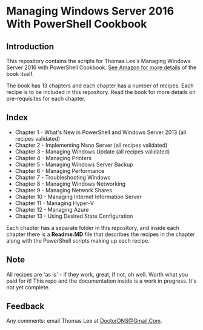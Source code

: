 # Managing Windows Server 2016 With PowerShell Cookbook

## Introduction

This repository contains the scripts for Thomas Lee's Managing Windows Server 2016 with PowerShell Cookbook. [See Amazon for more details](https://www.amazon.co.uk/Windows-Server-Automation-PowerShell-Cookbook/dp/1787122042/ref=sr_1_cc_2?s=aps&ie=UTF8&qid=1506953050&sr=1-2-catcorr) of the book itself.

The book has 13 chapters and each chapter has a number of recipes. Each recipe is to be included in this repository. Read the book for more details on pre-requisites for each chapter.

## Index

- Chapter 1  - What's New in PowerShell and Windows Server 2013 (all recipes validated)
- Chapter 2  - Implementing Nano Server (all recipes validated)
- Chapter 3  - Managing Windows Update (all recipes validated)
- Chapter 4  - Managing Printers
- Chapter 5  - Managing Windows Server Backup
- Chapter 6  - Managing Performance
- Chapter 7  - Troubleshooting Windows
- Chapter 8  - Managing Windows Networking
- Chapter 9  - Managing Network Shares
- Chapter 10 - Managing Internet Information Server
- Chapter 11 - Managing Hyper-V
- Chapter 12 - Managing Azure
- Chapter 13 - Using Desired State Configuration

Each chapter has a separate folder in this repository, and inside each chapter there is a **Readme.MD** file that describes the recipes in the chapter along with the PowerShell scripts making up each recipe.

## Note

All recipes are 'as is' - if they work, great, if not, oh well. Worth what you paid for it! This repo and the documentation inside is a work in progress. It's not yet complete.

## Feedback

Any comments: email Thomas Lee at DoctorDNS@Gmail.Com.
